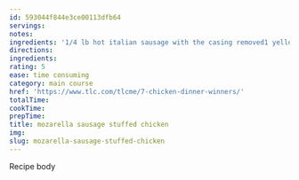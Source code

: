 ```yaml
---
id: 593044f844e3ce00113dfb64
servings:
notes:
ingredients: '1/4 lb hot italian sausage with the casing removed1 yellow onion; minced2 ounces fresh mozzarella cheese; chopped2 tbsp \\master\\ breadcrumbs6 boneless; skinless chicken breast halves1/2 cup dry white winesalt and pepper12 toothpicksdirections: '1. preheat your oven to 400 degrees. saute the sausage in a pan over medium heat for about 10 minutes; or until it's almost cooked. meanwhile; mince one yellow onion. add the onion to the sausage so that the onion soaks up some of its flavors; about 5 minutes.2. dice the mozzarella into small chunks and add it to a medium-sized mixing bowl and add two tablespoons of buddy's \\master breadcrumbs.\\ season to taste with a pinch of salt and some black pepper.3. take the sausage and onions off the heat and add it to your mozzarella mixture.4. take each chicken breast half and place it on the cutting board with the fat side facing you. using a paring knife; cut into the thickest part of the meat to create a pocket; taking care not to cut all the way through. add a spoonful of the stuffing; and use one of your toothpicks to fasten the two sides of the chicken breast together. do the same thing with the other five chicken breasts.5. place your chicken in an oven-safe pan; season with salt and pepper and drizzle with a little olive oil and 1/2 cup white wine.6. cook them at 400 degrees for 20 minutes.\
directions:
ingredients:
rating: 5
ease: time consuming
category: main course
href: 'https://www.tlc.com/tlcme/7-chicken-dinner-winners/'
totalTime:
cookTime:
prepTime:
title: mozarella sausage stuffed chicken
img:
slug: mozarella-sausage-stuffed-chicken
---
```

Recipe body